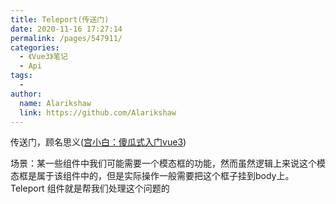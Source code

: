 ```yaml
---
title: Teleport(传送门)
date: 2020-11-16 17:27:14
permalink: /pages/547911/
categories:
  - 《Vue3》笔记
  - Api
tags:
  - 
author: 
  name: Alarikshaw
  link: https://github.com/Alarikshaw
---
```


传送门，顾名思义([宫小白：傻瓜式入门vue3](https://juejin.im/post/6874314855281590280?utm_source=gold_browser_extension#heading-6))

场景：某一些组件中我们可能需要一个模态框的功能，然而虽然逻辑上来说这个模态框是属于该组件中的，但是实际操作一般需要把这个框子挂到body上。Teleport 组件就是帮我们处理这个问题的

